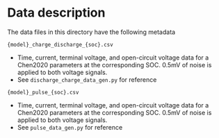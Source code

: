 # Data description
The data files in this directory have the following metadata

`{model}_charge_discharge_{soc}.csv`
- Time, current, terminal voltage, and open-circuit voltage data for a Chen2020 parameters at the corresponding SOC. 0.5mV of noise is applied to both voltage signals.
- See `discharge_charge_data_gen.py` for reference

`{model}_pulse_{soc}.csv`
- Time, current, terminal voltage, and open-circuit voltage data for a Chen2020 parameters at the corresponding SOC. 0.5mV of noise is applied to both voltage signals.
- See `pulse_data_gen.py` for reference
